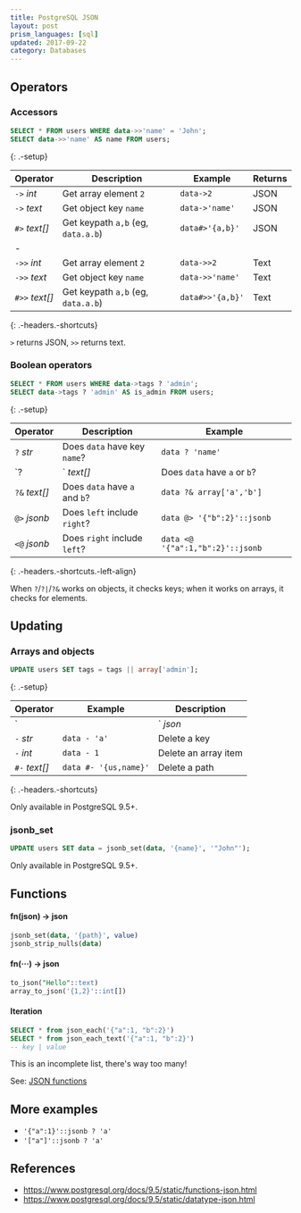 ```yaml
---
title: PostgreSQL JSON
layout: post
prism_languages: [sql]
updated: 2017-09-22
category: Databases
---
```


## Operators

### Accessors

```sql
SELECT * FROM users WHERE data->>'name' = 'John';
SELECT data->>'name' AS name FROM users;
```
{: .-setup}

| Operator       | Description                        | Example          | Returns |
| ----           | ----                               | ----             | ----    |
| `->` _int_     | Get array element `2`              | `data->2`        | JSON    |
| `->` _text_    | Get object key `name`              | `data->'name'`   | JSON    |
| `#>` _text[]_  | Get keypath `a,b` (eg, `data.a.b`) | `data#>'{a,b}'`  | JSON    |
| -
| `->>` _int_    | Get array element `2`              | `data->>2`       | Text    |
| `->>` _text_   | Get object key `name`              | `data->>'name'`  | Text    |
| `#>>` _text[]_ | Get keypath `a,b` (eg, `data.a.b`) | `data#>>'{a,b}'` | Text    |
{: .-headers.-shortcuts}

`>` returns JSON, `>>` returns text.

### Boolean operators

```sql
SELECT * FROM users WHERE data->tags ? 'admin';
SELECT data->tags ? 'admin' AS is_admin FROM users;
```
{: .-setup}

| Operator      | Description                   | Example                          |
| ----          | ----                          | ----                             |
| `?` _str_     | Does `data` have key `name`?  | `data ? 'name'`                  |
| `?|` _text[]_ | Does `data` have `a` or `b`?  | `data ?| array['a','b']`         |
| `?&` _text[]_ | Does `data` have `a` and `b`? | `data ?& array['a','b']`         |
| `@>` _jsonb_  | Does `left` include `right`?  | `data @> '{"b":2}'::jsonb`       |
| `<@` _jsonb_  | Does `right` include `left`?  | `data <@ '{"a":1,"b":2}'::jsonb` |
{: .-headers.-shortcuts.-left-align}

When `?`/`?|`/`?&` works on objects, it checks keys; when it works on arrays, it checks for elements.

## Updating

### Arrays and objects

```sql
UPDATE users SET tags = tags || array['admin'];
```
{: .-setup}

| Operator       |  Example                   |  Description
| ----           |  ----                      |  ----
| `||` _json_    |  `data || array['a','b']`  |  Concatenate
| `-` _str_      |  `data - 'a'`              |  Delete a key
| `-` _int_      |  `data - 1`                |  Delete an array item
| `#-` _text[]_  |  `data #- '{us,name}'`     |  Delete a path
{: .-headers.-shortcuts}

Only available in PostgreSQL 9.5+.

### jsonb_set

```sql
UPDATE users SET data = jsonb_set(data, '{name}', '"John"');
```

Only available in PostgreSQL 9.5+.

## Functions

#### fn(json) → json

```sql
jsonb_set(data, '{path}', value)
jsonb_strip_nulls(data)
```

#### fn(···) → json

```sql
to_json("Hello"::text)
array_to_json('{1,2}'::int[])
```

#### Iteration

```sql
SELECT * from json_each('{"a":1, "b":2}')
SELECT * from json_each_text('{"a":1, "b":2}')
-- key | value
```

This is an incomplete list, there's way too many!

See: [JSON functions](https://www.postgresql.org/docs/9.5/static/functions-json.html)

## More examples

- `'{"a":1}'::jsonb ? 'a'`
- `'["a"]'::jsonb ? 'a'`

## References

- <https://www.postgresql.org/docs/9.5/static/functions-json.html>
- <https://www.postgresql.org/docs/9.5/static/datatype-json.html>
